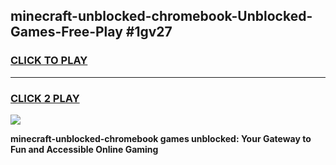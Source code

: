 
## minecraft-unblocked-chromebook-Unblocked-Games-Free-Play #1gv27
<h3>
<a href="https://us.freeplayer.one?title=minecraft-unblocked-chromebook&ref=9M">CLICK TO PLAY</a></h3>
<hr>

<h3>
<a href="https://us.freeplayer.one?title=minecraft-unblocked-chromebook&ref=9M">CLICK 2 PLAY</a>
  
</h3>

<a href="https://us.freeplayer.one?title=minecraft-unblocked-chromebook&ref=9M"><img src="https://clearcache.store/games.png"></a>


**minecraft-unblocked-chromebook games unblocked: Your Gateway to Fun and Accessible Online Gaming**
